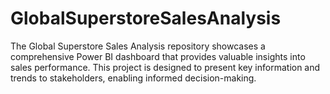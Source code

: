 # GlobalSuperstoreSalesAnalysis
The Global Superstore Sales Analysis repository showcases a comprehensive Power BI dashboard that provides valuable insights into sales performance. This project is designed to present key information and trends to stakeholders, enabling informed decision-making.
